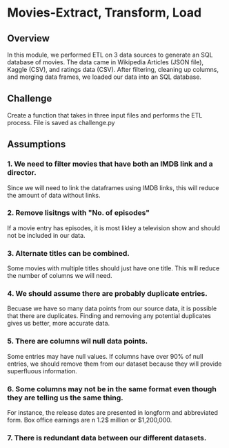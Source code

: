 # Movies-Extract, Transform, Load

## Overview
In this module, we performed ETL on 3 data sources to generate an SQL database of movies.
The data came in Wikipedia Articles (JSON file), Kaggle (CSV), and ratings data (CSV). After filtering, cleaning up columns, and merging data frames, we loaded our data into an SQL database. 

## Challenge
Create a function that takes in three input files and performs the ETL process. File is saved as challenge.py

## Assumptions
### 1. We need to filter movies that have both an IMDB link and a director.
Since we will need to link the dataframes using IMDB links, this will reduce the amount of data without links. 
### 2. Remove lisitngs with "No. of episodes"
If a movie entry has episodes, it is most likley a television show and should not be included in our data. 
### 3. Alternate titles can be combined. 
Some movies with multiple titles should just have one title. This will reduce the number of columns we will need.
### 4. We should assume there are probably duplicate entries. 
Becuase we have so many data points from our source data, it is possible that there are duplicates. Finding and removing any potential duplicates gives us better, more accurate data.
### 5. There are columns wil null data points. 
Some entries may have null values. If columns have over 90% of null entries, we should remove them from our dataset because they will provide superfluous information.
### 6. Some columns may not be in the same format even though they are telling us the same thing.
For instance, the release dates are presented in longform and abbreviated form. Box office earnings are n 1.2$ million or $1,200,000.
### 7. There is redundant data between our different datasets. 
